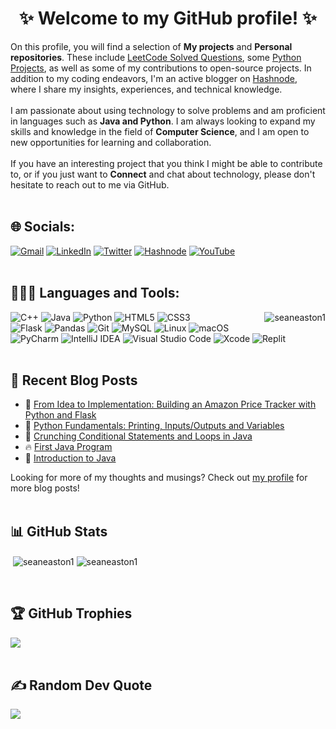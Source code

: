 <!-- MAIN HEADING -->
<h1 align="center">✨ Welcome to my GitHub profile! ✨</h1>
 

<!-- BIO -->
On this profile, you will find a selection of **My projects** and **Personal repositories**. These include <a href="https://github.com/SeanEaston1/LeetCode-Solved-Questions">LeetCode Solved Questions</a>, some <a href="https://github.com/SeanEaston1/Amazon-Price-Tracker-System">Python Projects</a>, as well as some of my contributions to open-source projects. In addition to my coding endeavors, I'm an active blogger on <a href="https://hashnode.com/@SeanEaston">Hashnode</a>, where I share my insights, experiences, and technical knowledge.
<br><br>
I am passionate about using technology to solve problems and am proficient in languages such as **Java and Python**. I am always looking to expand my skills and knowledge in the field of **Computer Science**, and I am open to new opportunities for learning and collaboration. 
<br><br>
If you have an interesting project that you think I might be able to contribute to, or if you just want to **Connect** and chat about technology, please don't hesitate to reach out to me via GitHub. 
<br><br>


<!-- ONLINE -->
## 🌐 Socials:

[![Gmail](https://img.shields.io/badge/Gmail-D14836?style=for-the-badge&logo=gmail&logoColor=white)](mailto:srivastavatanay07@gmail.com)
[![LinkedIn](https://img.shields.io/badge/linkedin-%230077B5.svg?style=for-the-badge&logo=linkedin&logoColor=white)](https://linkedin.com/in/tanay-raj-srivastava-26859b205) 
[![Twitter](https://img.shields.io/badge/Twitter-%231DA1F2.svg?style=for-the-badge&logo=Twitter&logoColor=white)](https://twitter.com/tanytwts) 
[![Hashnode](https://img.shields.io/badge/Hashnode-2962FF?style=for-the-badge&logo=hashnode&logoColor=white)](https://hashnode.com/@SeanEaston)
[![YouTube](https://img.shields.io/badge/YouTube-%23FF0000.svg?style=for-the-badge&logo=YouTube&logoColor=white)](https://www.youtube.com/channel/UCsAoww_DGbbcx2sGv_9_b-w)
<br><br>


<!-- Technology -->
## 🧑🏻‍💻 Languages and Tools:
<img align="right" src="https://github-readme-stats.vercel.app/api/top-langs?username=seaneaston1&show_icons=true&locale=en&layout=compact" alt="seaneaston1">

![C++](https://img.shields.io/badge/c++-%2300599C.svg?style=for-the-badge&logo=c%2B%2B&logoColor=white)
![Java](https://img.shields.io/badge/java-%23ED8B00.svg?style=for-the-badge&logo=openjdk&logoColor=white) 
![Python](https://img.shields.io/badge/python-3670A0?style=for-the-badge&logo=python&logoColor=ffdd54)
![HTML5](https://img.shields.io/badge/html5-%23E34F26.svg?style=for-the-badge&logo=html5&logoColor=white)
![CSS3](https://img.shields.io/badge/css3-%231572B6.svg?style=for-the-badge&logo=css3&logoColor=white)
<br>
![Flask](https://img.shields.io/badge/flask-%23000.svg?style=for-the-badge&logo=flask&logoColor=white) 
![Pandas](https://img.shields.io/badge/pandas-%23150458.svg?style=for-the-badge&logo=pandas&logoColor=white)
![Git](https://img.shields.io/badge/git-%23F05033.svg?style=for-the-badge&logo=git&logoColor=white)
![MySQL](https://img.shields.io/badge/mysql-%2300f.svg?style=for-the-badge&logo=mysql&logoColor=white)
![Linux](https://img.shields.io/badge/Linux-FCC624?style=for-the-badge&logo=linux&logoColor=black)
![macOS](https://img.shields.io/badge/mac%20os-000000?style=for-the-badge&logo=macos&logoColor=F0F0F0)
<br>
![PyCharm](https://img.shields.io/badge/pycharm-143?style=for-the-badge&logo=pycharm&logoColor=black&color=black&labelColor=green)
![IntelliJ IDEA](https://img.shields.io/badge/IntelliJIDEA-000000.svg?style=for-the-badge&logo=intellij-idea&logoColor=white)
![Visual Studio Code](https://img.shields.io/badge/Visual%20Studio%20Code-0078d7.svg?style=for-the-badge&logo=visual-studio-code&logoColor=white)
![Xcode](https://img.shields.io/badge/Xcode-007ACC?style=for-the-badge&logo=Xcode&logoColor=white)
![Replit](https://img.shields.io/badge/Replit-DD1200?style=for-the-badge&logo=Replit&logoColor=white)
<br><br>

<!--  
<!-- BLOG POST -->

## 📑 Recent Blog Posts
<!-- BLOGPOSTS:START -->
 - 💯 [From Idea to Implementation: Building an Amazon Price Tracker with Python and Flask](https://seaneaston.hashnode.dev/from-idea-to-implementation-building-an-amazon-price-tracker-with-python-and-flask)
 - 💫 [Python Fundamentals: Printing, Inputs/Outputs and Variables](https://seaneaston.hashnode.dev/python-fundamentals-printing-inputsoutputs-and-variables)
 - 🚀 [Crunching Conditional Statements and Loops in Java](https://seaneaston.hashnode.dev/crunching-conditional-statements-and-loops-in-java)
 - 🔥 [First Java Program](https://seaneaston.hashnode.dev/first-java-program)
 - 🌮 [Introduction to Java](https://seaneaston.hashnode.dev/introduction-to-java)
<!-- BLOGPOSTS:END -->
Looking for more of my thoughts and musings? Check out <a href="https://seaneaston.hashnode.dev">my profile</a> for more blog posts!
<br><br>


<!-- GITHUB STATS -->
## 📊 GitHub Stats
<p>&nbsp;<img align="center" src="https://github-readme-stats.vercel.app/api?username=seaneaston1&show_icons=true&locale=en" alt="seaneaston1" />
<img align="center" src="https://github-readme-streak-stats.herokuapp.com/?user=seaneaston1&" alt="seaneaston1" /></p>
<br>


<!-- GITHUB TROPHIES -->
## 🏆 GitHub Trophies
![](https://github-profile-trophy.vercel.app/?username=SeanEaston1&theme=radical&no-frame=false&no-bg=false&margin-w=4)
<br><br>

<!-- Random Dev Quote -->
## ✍️ Random Dev Quote
![](https://quotes-github-readme.vercel.app/api?type=horizontal&theme=radical)

<!-- Proudly created with GPRM ( https://gprm.itsvg.in ) -->
